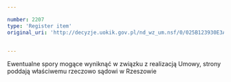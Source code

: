 ```yaml
---

number: 2207
type: 'Register item'
original_uri: 'http://decyzje.uokik.gov.pl/nd_wz_um.nsf/0/025B123930E3AF4EC1257845004BDA41?OpenDocument'


---
```


Ewentualne spory mogące wyniknąć w związku z realizacją Umowy, strony poddają właściwemu rzeczowo sądowi w Rzeszowie

